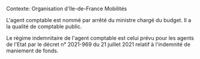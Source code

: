 Contexte: Organisation          d'Ile-de-France Mobilités

L'agent comptable est nommé par arrêté du ministre chargé du budget. Il a la qualité de comptable public.

Le régime indemnitaire de l'agent comptable est celui prévu pour les agents de l'Etat par le décret n° 2021-969 du 21 juillet 2021 relatif à l'indemnité de maniement de fonds.